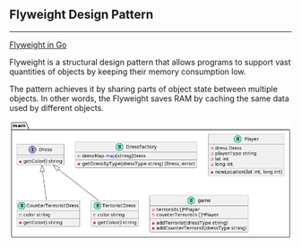 ## Flyweight Design Pattern

***

[Flyweight in Go](https://refactoring.guru/design-patterns/flyweight/go/example#:~:text=Flyweight%20is%20a%20structural%20design,data%20used%20by%20different%20objects.)

Flyweight is a structural design pattern that allows programs to support vast quantities of objects by keeping their memory consumption low.

The pattern achieves it by sharing parts of object state between multiple objects. In other words, the Flyweight saves RAM by caching the same data used by different objects.

![Conceptual Example](images/flyweight_go.png)
